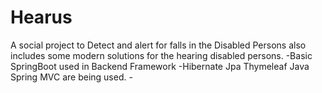 # Hearus
<p>A social project to Detect and alert for falls in the Disabled Persons also includes some modern solutions for the hearing disabled persons.
-Basic SpringBoot used in Backend Framework
-Hibernate Jpa Thymeleaf Java Spring MVC are being used.
-
</p>
